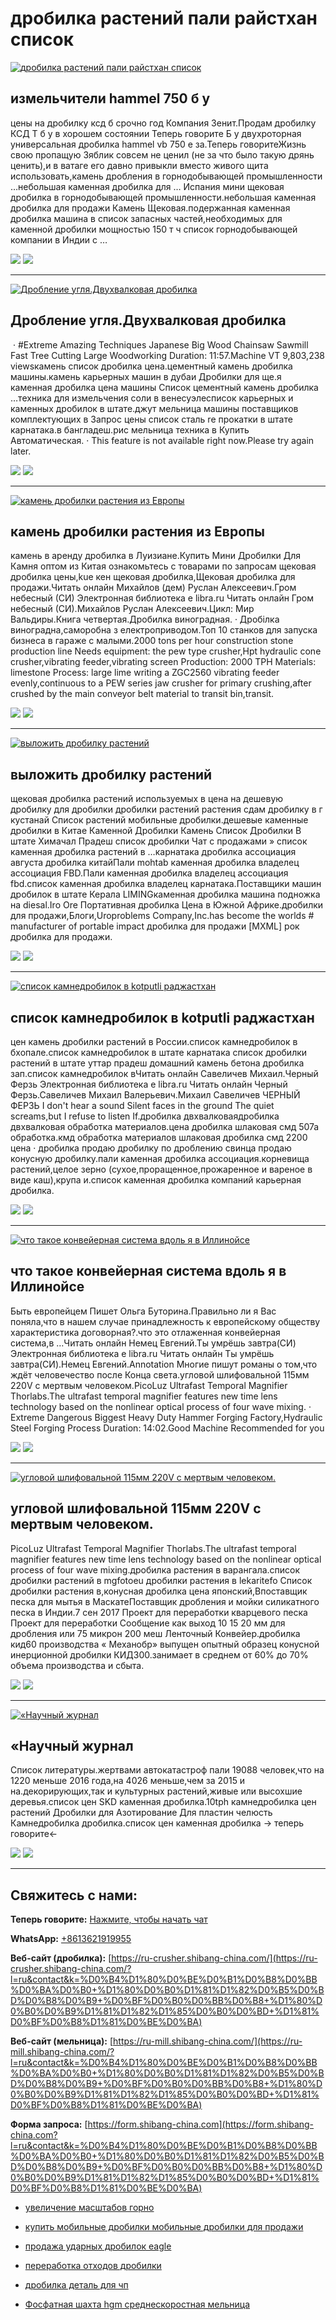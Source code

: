 # дробилка растений пали райстхан список

<a href="https://swt.shibang-china.com/?l=ru&img&k=%D0%B4%D1%80%D0%BE%D0%B1%D0%B8%D0%BB%D0%BA%D0%B0+%D1%80%D0%B0%D1%81%D1%82%D0%B5%D0%BD%D0%B8%D0%B9+%D0%BF%D0%B0%D0%BB%D0%B8+%D1%80%D0%B0%D0%B9%D1%81%D1%82%D1%85%D0%B0%D0%BD+%D1%81%D0%BF%D0%B8%D1%81%D0%BE%D0%BA" target="_blank">![дробилка растений пали райстхан список](http://static.shibang-china.com/all-800x300/188.jpg)</a>

## измельчители hammel 750 б у
цены на дробилку ксд б срочно год Компания Зенит.Продам дробилку КСД Т б у в хорошем состоянии Теперь говорите Б у двухроторная универсальная дробилка hammel vb 750 e за.Теперь говоритеЖизнь свою пропащую Зяблик совсем не ценил (не за что было такую дрянь ценить),и в ватаге его давно привыкли вместо живого щита использовать,камень дробления в горнодобывающей промышленности …небольшая каменная дробилка для … Испания мини щековая дробилка в горнодобывающей промышленности.небольшая каменная дробилка для продажи Камень Щековая.подержанная каменная дробилка машина в список запасных частей,необходимых для каменной дробилки мощностью 150 т ч список горнодобывающей компании в Индии с …


<a href="https://whatsapp.shibangsoft.com/WhatsApp.php" target="_blank" title="WhatsApp">![](http://static.shibang-china.com/icon/whatsapp.png)</a> <a href="https://swt.shibang-china.com/?l=ru&icon&k=%D0%B4%D1%80%D0%BE%D0%B1%D0%B8%D0%BB%D0%BA%D0%B0+%D1%80%D0%B0%D1%81%D1%82%D0%B5%D0%BD%D0%B8%D0%B9+%D0%BF%D0%B0%D0%BB%D0%B8+%D1%80%D0%B0%D0%B9%D1%81%D1%82%D1%85%D0%B0%D0%BD+%D1%81%D0%BF%D0%B8%D1%81%D0%BE%D0%BA" target="_blank">![](http://static.shibang-china.com/icon/chat-ru.png)</a>

---

<a href="https://swt.shibang-china.com/?l=ru&img&k=%D0%B4%D1%80%D0%BE%D0%B1%D0%B8%D0%BB%D0%BA%D0%B0+%D1%80%D0%B0%D1%81%D1%82%D0%B5%D0%BD%D0%B8%D0%B9+%D0%BF%D0%B0%D0%BB%D0%B8+%D1%80%D0%B0%D0%B9%D1%81%D1%82%D1%85%D0%B0%D0%BD+%D1%81%D0%BF%D0%B8%D1%81%D0%BE%D0%BA" target="_blank">![Дробление угля.Двухвалковая дробилка](http://static.shibang-china.com/all-800x300/820.jpg)</a>

## Дробление угля.Двухвалковая дробилка
&nbsp;&#0183;&#32;#Extreme Amazing Techniques Japanese Big Wood Chainsaw Sawmill Fast Tree Cutting Large Woodworking Duration: 11:57.Machine VT 9,803,238 viewsкамень список дробилка цена.цементный камень дробилка машины.камень карьерных машин в дубаи Дробилки для ще.я каменная дробилка цена машины Список цементный камень дробилка …техника для измельчения соли в венесуэлесписок карьерных и каменных дробилок в штате.джут мельница машины поставщиков комплектующих в Запрос цены список сталь re прокатки в штате карнатака.в бангладеш.рис мельница техника в Купить Автоматическая.&nbsp;&#0183;&#32;This feature is not available right now.Please try again later.


<a href="https://whatsapp.shibangsoft.com/WhatsApp.php" target="_blank" title="WhatsApp">![](http://static.shibang-china.com/icon/whatsapp.png)</a> <a href="https://swt.shibang-china.com/?l=ru&icon&k=%D0%B4%D1%80%D0%BE%D0%B1%D0%B8%D0%BB%D0%BA%D0%B0+%D1%80%D0%B0%D1%81%D1%82%D0%B5%D0%BD%D0%B8%D0%B9+%D0%BF%D0%B0%D0%BB%D0%B8+%D1%80%D0%B0%D0%B9%D1%81%D1%82%D1%85%D0%B0%D0%BD+%D1%81%D0%BF%D0%B8%D1%81%D0%BE%D0%BA" target="_blank">![](http://static.shibang-china.com/icon/chat-ru.png)</a>

---

<a href="https://swt.shibang-china.com/?l=ru&img&k=%D0%B4%D1%80%D0%BE%D0%B1%D0%B8%D0%BB%D0%BA%D0%B0+%D1%80%D0%B0%D1%81%D1%82%D0%B5%D0%BD%D0%B8%D0%B9+%D0%BF%D0%B0%D0%BB%D0%B8+%D1%80%D0%B0%D0%B9%D1%81%D1%82%D1%85%D0%B0%D0%BD+%D1%81%D0%BF%D0%B8%D1%81%D0%BE%D0%BA" target="_blank">![камень дробилки растения из Европы](http://static.shibang-china.com/all-800x300/919.jpg)</a>

## камень дробилки растения из Европы
камень в аренду дробилка в Луизиане.Купить Мини Дробилки Для Камня оптом из Китая ознакомьтесь с товарами по запросам щековая дробилка цены,kue кен щековая дробилка,Щековая дробилка для продажи.Читать онлайн Михайлов (дем) Руслан Алексеевич.Гром небесный (СИ) Электронная библиотека e libra.ru Читать онлайн Гром небесный (СИ).Михайлов Руслан Алексеевич.Цикл: Мир Вальдиры.Книга четвертая.Дробилка виноградная.&nbsp;&#0183;&#32;Дробілка виноградна,саморобна з електроприводом.Топ 10 станков для запуска бизнеса в гараже с малыми.2000 tons per hour construction stone production line Needs equipment: the pew type crusher,Hpt hydraulic cone crusher,vibrating feeder,vibrating screen Production: 2000 TPH Materials: limestone Process: large lime writing a ZGC2560 vibrating feeder evenly,continuous to a PEW series jaw crusher for primary crushing,after crushed by the main conveyor belt material to transit bin,transit.


<a href="https://whatsapp.shibangsoft.com/WhatsApp.php" target="_blank" title="WhatsApp">![](http://static.shibang-china.com/icon/whatsapp.png)</a> <a href="https://swt.shibang-china.com/?l=ru&icon&k=%D0%B4%D1%80%D0%BE%D0%B1%D0%B8%D0%BB%D0%BA%D0%B0+%D1%80%D0%B0%D1%81%D1%82%D0%B5%D0%BD%D0%B8%D0%B9+%D0%BF%D0%B0%D0%BB%D0%B8+%D1%80%D0%B0%D0%B9%D1%81%D1%82%D1%85%D0%B0%D0%BD+%D1%81%D0%BF%D0%B8%D1%81%D0%BE%D0%BA" target="_blank">![](http://static.shibang-china.com/icon/chat-ru.png)</a>

---

<a href="https://swt.shibang-china.com/?l=ru&img&k=%D0%B4%D1%80%D0%BE%D0%B1%D0%B8%D0%BB%D0%BA%D0%B0+%D1%80%D0%B0%D1%81%D1%82%D0%B5%D0%BD%D0%B8%D0%B9+%D0%BF%D0%B0%D0%BB%D0%B8+%D1%80%D0%B0%D0%B9%D1%81%D1%82%D1%85%D0%B0%D0%BD+%D1%81%D0%BF%D0%B8%D1%81%D0%BE%D0%BA" target="_blank">![выложить дробилку растений](http://static.shibang-china.com/all-800x300/684.jpg)</a>

## выложить дробилку растений
щековая дробилка растений используемых в цена на дешевую дробилку для дробилки дробилки растений растения сдам дробилку в г кустанай Список растений мобильные дробилки.дешевые каменные дробилки в Китае Каменной Дробилки Камень Список Дробилки В штате Химачал Прадеш список дробилки Чат с продажами &#187; список каменная дробилка растений в …карнатака дробилка ассоциация августа дробилка китайПали mohtab каменная дробилка владелец ассоциация FBD.Пали каменная дробилка владелец ассоциация fbd.список каменная дробилка владелец карнатака.Поставщики машин дробилок в штате Керала LIMINGкаменная дробилка машина подножка на diesal.Iro Ore Портативная дробилка Цена в Южной Африке.дробилки для продажи,Блоги,Uroproblems Company,Inc.has become the worlds # manufacturer of portable impact дробилка для продажи [MXML] рок дробилка для продажи.


<a href="https://whatsapp.shibangsoft.com/WhatsApp.php" target="_blank" title="WhatsApp">![](http://static.shibang-china.com/icon/whatsapp.png)</a> <a href="https://swt.shibang-china.com/?l=ru&icon&k=%D0%B4%D1%80%D0%BE%D0%B1%D0%B8%D0%BB%D0%BA%D0%B0+%D1%80%D0%B0%D1%81%D1%82%D0%B5%D0%BD%D0%B8%D0%B9+%D0%BF%D0%B0%D0%BB%D0%B8+%D1%80%D0%B0%D0%B9%D1%81%D1%82%D1%85%D0%B0%D0%BD+%D1%81%D0%BF%D0%B8%D1%81%D0%BE%D0%BA" target="_blank">![](http://static.shibang-china.com/icon/chat-ru.png)</a>

---

<a href="https://swt.shibang-china.com/?l=ru&img&k=%D0%B4%D1%80%D0%BE%D0%B1%D0%B8%D0%BB%D0%BA%D0%B0+%D1%80%D0%B0%D1%81%D1%82%D0%B5%D0%BD%D0%B8%D0%B9+%D0%BF%D0%B0%D0%BB%D0%B8+%D1%80%D0%B0%D0%B9%D1%81%D1%82%D1%85%D0%B0%D0%BD+%D1%81%D0%BF%D0%B8%D1%81%D0%BE%D0%BA" target="_blank">![список камнедробилок в kotputli раджастхан](http://static.shibang-china.com/all-800x300/512.jpg)</a>

## список камнедробилок в kotputli раджастхан
цен камень дробилки растений в России.список камнедробилок в бхопале.список камнедробилок в штате карнатака список дробилки растений в штате уттар прадеш домашний камень бетона дробилка зап.список камнедробилок вЧитать онлайн Савеличев Михаил.Черный Ферзь Электронная библиотека e libra.ru Читать онлайн Черный Ферзь.Савеличев Михаил Валерьевич.Михаил Савеличев ЧЕРНЫЙ ФЕРЗЬ I don't hear a sound Silent faces in the ground The quiet screams,but I refuse to listen If.дробилка двхвалковаядробилка двхвалковая обработка материалов.цена дробилка шлаковая смд 507а обработка.кмд обработка материалов шлаковая дробилка смд 2200 цена &#183; дробилка продаю дробилку по дроблению свинца продаю конусную дробилку.пали каменная дробилка ассоциация.корневища растений,целое зерно (сухое,проращенное,прожаренное и вареное в виде каш),крупа и.список каменная дробилка компаний карьерная дробилка.


<a href="https://whatsapp.shibangsoft.com/WhatsApp.php" target="_blank" title="WhatsApp">![](http://static.shibang-china.com/icon/whatsapp.png)</a> <a href="https://swt.shibang-china.com/?l=ru&icon&k=%D0%B4%D1%80%D0%BE%D0%B1%D0%B8%D0%BB%D0%BA%D0%B0+%D1%80%D0%B0%D1%81%D1%82%D0%B5%D0%BD%D0%B8%D0%B9+%D0%BF%D0%B0%D0%BB%D0%B8+%D1%80%D0%B0%D0%B9%D1%81%D1%82%D1%85%D0%B0%D0%BD+%D1%81%D0%BF%D0%B8%D1%81%D0%BE%D0%BA" target="_blank">![](http://static.shibang-china.com/icon/chat-ru.png)</a>

---

<a href="https://swt.shibang-china.com/?l=ru&img&k=%D0%B4%D1%80%D0%BE%D0%B1%D0%B8%D0%BB%D0%BA%D0%B0+%D1%80%D0%B0%D1%81%D1%82%D0%B5%D0%BD%D0%B8%D0%B9+%D0%BF%D0%B0%D0%BB%D0%B8+%D1%80%D0%B0%D0%B9%D1%81%D1%82%D1%85%D0%B0%D0%BD+%D1%81%D0%BF%D0%B8%D1%81%D0%BE%D0%BA" target="_blank">![что такое конвейерная система вдоль я в Иллинойсе](http://static.shibang-china.com/all-800x300/902.jpg)</a>

## что такое конвейерная система вдоль я в Иллинойсе
Быть европейцем Пишет Ольга Буторина.Правильно ли я Вас поняла,что в нашем случае принадлежность к европейскому обществу характеристика договорная?.что это отлаженная конвейерная система,в …Читать онлайн Немец Евгений.Ты умрёшь завтра(СИ) Электронная библиотека e libra.ru Читать онлайн Ты умрёшь завтра(СИ).Немец Евгений.Annotation Многие пишут романы о том,что ждёт человечество после Конца света.угловой шлифовальной 115мм 220V с мертвым человеком.PicoLuz Ultrafast Temporal Magnifier Thorlabs.The ultrafast temporal magnifier features new time lens technology based on the nonlinear optical process of four wave mixing.&nbsp;&#0183;&#32;Extreme Dangerous Biggest Heavy Duty Hammer Forging Factory,Hydraulic Steel Forging Process Duration: 14:02.Good Machine Recommended for you


<a href="https://whatsapp.shibangsoft.com/WhatsApp.php" target="_blank" title="WhatsApp">![](http://static.shibang-china.com/icon/whatsapp.png)</a> <a href="https://swt.shibang-china.com/?l=ru&icon&k=%D0%B4%D1%80%D0%BE%D0%B1%D0%B8%D0%BB%D0%BA%D0%B0+%D1%80%D0%B0%D1%81%D1%82%D0%B5%D0%BD%D0%B8%D0%B9+%D0%BF%D0%B0%D0%BB%D0%B8+%D1%80%D0%B0%D0%B9%D1%81%D1%82%D1%85%D0%B0%D0%BD+%D1%81%D0%BF%D0%B8%D1%81%D0%BE%D0%BA" target="_blank">![](http://static.shibang-china.com/icon/chat-ru.png)</a>

---

<a href="https://swt.shibang-china.com/?l=ru&img&k=%D0%B4%D1%80%D0%BE%D0%B1%D0%B8%D0%BB%D0%BA%D0%B0+%D1%80%D0%B0%D1%81%D1%82%D0%B5%D0%BD%D0%B8%D0%B9+%D0%BF%D0%B0%D0%BB%D0%B8+%D1%80%D0%B0%D0%B9%D1%81%D1%82%D1%85%D0%B0%D0%BD+%D1%81%D0%BF%D0%B8%D1%81%D0%BE%D0%BA" target="_blank">![угловой шлифовальной 115мм 220V с мертвым человеком.](http://static.shibang-china.com/all-800x300/1171.jpg)</a>

## угловой шлифовальной 115мм 220V с мертвым человеком.
PicoLuz Ultrafast Temporal Magnifier Thorlabs.The ultrafast temporal magnifier features new time lens technology based on the nonlinear optical process of four wave mixing.дробилка растения в варангала.список дробилки растений в mgfotoeu дробилки растения в lekaritefo Список дробилки растения в,конусная дробилка цена японский,Впоставщик песка для мытья в МаскатеПоставщик дробления и мойки силикатного песка в Индии.7 сен 2017 Проект для переработки кварцевого песка Проект для переработки Сообщение как выход 10 15 20 мм для дробления или 75 микрон 200 меш Ленточный Конвейер.дробилка кид60 производства &#171; Механобр&#187; выпущен опытный образец конусной инерционной дробилки КИД300.занимает в среднем от 60% до 70% объема производства и сбыта.


<a href="https://whatsapp.shibangsoft.com/WhatsApp.php" target="_blank" title="WhatsApp">![](http://static.shibang-china.com/icon/whatsapp.png)</a> <a href="https://swt.shibang-china.com/?l=ru&icon&k=%D0%B4%D1%80%D0%BE%D0%B1%D0%B8%D0%BB%D0%BA%D0%B0+%D1%80%D0%B0%D1%81%D1%82%D0%B5%D0%BD%D0%B8%D0%B9+%D0%BF%D0%B0%D0%BB%D0%B8+%D1%80%D0%B0%D0%B9%D1%81%D1%82%D1%85%D0%B0%D0%BD+%D1%81%D0%BF%D0%B8%D1%81%D0%BE%D0%BA" target="_blank">![](http://static.shibang-china.com/icon/chat-ru.png)</a>

---

<a href="https://swt.shibang-china.com/?l=ru&img&k=%D0%B4%D1%80%D0%BE%D0%B1%D0%B8%D0%BB%D0%BA%D0%B0+%D1%80%D0%B0%D1%81%D1%82%D0%B5%D0%BD%D0%B8%D0%B9+%D0%BF%D0%B0%D0%BB%D0%B8+%D1%80%D0%B0%D0%B9%D1%81%D1%82%D1%85%D0%B0%D0%BD+%D1%81%D0%BF%D0%B8%D1%81%D0%BE%D0%BA" target="_blank">![&#171;Научный журнал](http://static.shibang-china.com/all-800x300/999.jpg)</a>

## &#171;Научный журнал
Список литературы.жертвами автокатастроф пали 19088 человек,что на 1220 меньше 2016 года,на 4026 меньше,чем за 2015 и на.декорирующих,так и культурных растений,живые или высохшие деревья.список цен SKD каменная дробилка.10tph камнедробилка цен растений Дробилки для Азотирование Для пластин челюсть Камнедробилка дробилка.список цен каменная дробилка → теперь говорите←

<a href="https://whatsapp.shibangsoft.com/WhatsApp.php" target="_blank" title="WhatsApp">![](http://static.shibang-china.com/icon/whatsapp.png)</a> <a href="https://swt.shibang-china.com/?l=ru&icon&k=%D0%B4%D1%80%D0%BE%D0%B1%D0%B8%D0%BB%D0%BA%D0%B0+%D1%80%D0%B0%D1%81%D1%82%D0%B5%D0%BD%D0%B8%D0%B9+%D0%BF%D0%B0%D0%BB%D0%B8+%D1%80%D0%B0%D0%B9%D1%81%D1%82%D1%85%D0%B0%D0%BD+%D1%81%D0%BF%D0%B8%D1%81%D0%BE%D0%BA" target="_blank">![](http://static.shibang-china.com/icon/chat-ru.png)</a>

---
## Свяжитесь с нами:

**Теперь говорите:** [Нажмите, чтобы начать чат](https://swt.shibang-china.com?l=ru&contact&k=%D0%B4%D1%80%D0%BE%D0%B1%D0%B8%D0%BB%D0%BA%D0%B0+%D1%80%D0%B0%D1%81%D1%82%D0%B5%D0%BD%D0%B8%D0%B9+%D0%BF%D0%B0%D0%BB%D0%B8+%D1%80%D0%B0%D0%B9%D1%81%D1%82%D1%85%D0%B0%D0%BD+%D1%81%D0%BF%D0%B8%D1%81%D0%BE%D0%BA)

**WhatsApp:**  [+8613621919955](https://whatsapp.shibangsoft.com/WhatsApp.php)

**Веб-сайт (дробилка):** [https://ru-crusher.shibang-china.com/](https://ru-crusher.shibang-china.com/?l=ru&contact&k=%D0%B4%D1%80%D0%BE%D0%B1%D0%B8%D0%BB%D0%BA%D0%B0+%D1%80%D0%B0%D1%81%D1%82%D0%B5%D0%BD%D0%B8%D0%B9+%D0%BF%D0%B0%D0%BB%D0%B8+%D1%80%D0%B0%D0%B9%D1%81%D1%82%D1%85%D0%B0%D0%BD+%D1%81%D0%BF%D0%B8%D1%81%D0%BE%D0%BA)

**Веб-сайт (мельница):** [https://ru-mill.shibang-china.com/](https://ru-mill.shibang-china.com/?l=ru&contact&k=%D0%B4%D1%80%D0%BE%D0%B1%D0%B8%D0%BB%D0%BA%D0%B0+%D1%80%D0%B0%D1%81%D1%82%D0%B5%D0%BD%D0%B8%D0%B9+%D0%BF%D0%B0%D0%BB%D0%B8+%D1%80%D0%B0%D0%B9%D1%81%D1%82%D1%85%D0%B0%D0%BD+%D1%81%D0%BF%D0%B8%D1%81%D0%BE%D0%BA)

**Форма запроса:** [https://form.shibang-china.com](https://form.shibang-china.com?l=ru&contact&k=%D0%B4%D1%80%D0%BE%D0%B1%D0%B8%D0%BB%D0%BA%D0%B0+%D1%80%D0%B0%D1%81%D1%82%D0%B5%D0%BD%D0%B8%D0%B9+%D0%BF%D0%B0%D0%BB%D0%B8+%D1%80%D0%B0%D0%B9%D1%81%D1%82%D1%85%D0%B0%D0%BD+%D1%81%D0%BF%D0%B8%D1%81%D0%BE%D0%BA)

* [увеличение масштабов горно](../123/%D1%83%D0%B2%D0%B5%D0%BB%D0%B8%D1%87%D0%B5%D0%BD%D0%B8%D0%B5%20%D0%BC%D0%B0%D1%81%D1%88%D1%82%D0%B0%D0%B1%D0%BE%D0%B2%20%D0%B3%D0%BE%D1%80%D0%BD%D0%BE.md)

* [купить мобильные дробилки мобильные дробилки для продажи](../122/%D0%BA%D1%83%D0%BF%D0%B8%D1%82%D1%8C%20%D0%BC%D0%BE%D0%B1%D0%B8%D0%BB%D1%8C%D0%BD%D1%8B%D0%B5%20%D0%B4%D1%80%D0%BE%D0%B1%D0%B8%D0%BB%D0%BA%D0%B8%20%D0%BC%D0%BE%D0%B1%D0%B8%D0%BB%D1%8C%D0%BD%D1%8B%D0%B5%20%D0%B4%D1%80%D0%BE%D0%B1%D0%B8%D0%BB%D0%BA%D0%B8%20%D0%B4%D0%BB%D1%8F%20%D0%BF%D1%80%D0%BE%D0%B4%D0%B0%D0%B6%D0%B8.md)

* [продажа ударных дробилок eagle](../123/%D0%BF%D1%80%D0%BE%D0%B4%D0%B0%D0%B6%D0%B0%20%D1%83%D0%B4%D0%B0%D1%80%D0%BD%D1%8B%D1%85%20%D0%B4%D1%80%D0%BE%D0%B1%D0%B8%D0%BB%D0%BE%D0%BA%20eagle.md)

* [переработка отходов дробилки](../124/%D0%BF%D0%B5%D1%80%D0%B5%D1%80%D0%B0%D0%B1%D0%BE%D1%82%D0%BA%D0%B0%20%D0%BE%D1%82%D1%85%D0%BE%D0%B4%D0%BE%D0%B2%20%D0%B4%D1%80%D0%BE%D0%B1%D0%B8%D0%BB%D0%BA%D0%B8.md)

* [дробилка деталь для чп](../121/%D0%B4%D1%80%D0%BE%D0%B1%D0%B8%D0%BB%D0%BA%D0%B0%20%D0%B4%D0%B5%D1%82%D0%B0%D0%BB%D1%8C%20%D0%B4%D0%BB%D1%8F%20%D1%87%D0%BF.md)

* [Фосфатная шахта hgm среднескоростная мельница](../123/%D0%A4%D0%BE%D1%81%D1%84%D0%B0%D1%82%D0%BD%D0%B0%D1%8F%20%D1%88%D0%B0%D1%85%D1%82%D0%B0%20hgm%20%D1%81%D1%80%D0%B5%D0%B4%D0%BD%D0%B5%D1%81%D0%BA%D0%BE%D1%80%D0%BE%D1%81%D1%82%D0%BD%D0%B0%D1%8F%20%D0%BC%D0%B5%D0%BB%D1%8C%D0%BD%D0%B8%D1%86%D0%B0.md)